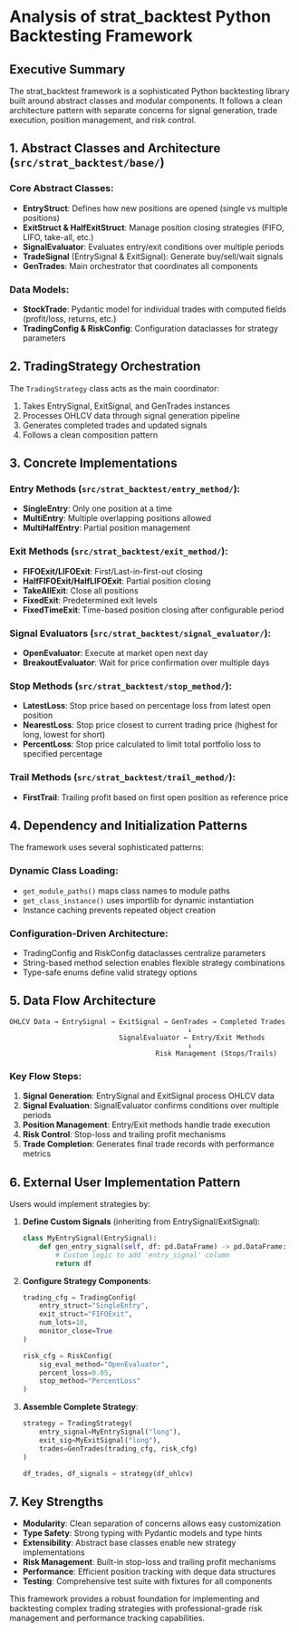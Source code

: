 # Analysis of strat_backtest Python Backtesting Framework

## Executive Summary

The strat_backtest framework is a sophisticated Python backtesting library built around abstract classes and modular components. It follows a clean architecture pattern with separate concerns for signal generation, trade execution, position management, and risk control.

## 1. Abstract Classes and Architecture (`src/strat_backtest/base/`)

### Core Abstract Classes:
- **EntryStruct**: Defines how new positions are opened (single vs multiple positions)
- **ExitStruct & HalfExitStruct**: Manage position closing strategies (FIFO, LIFO, take-all, etc.)
- **SignalEvaluator**: Evaluates entry/exit conditions over multiple periods
- **TradeSignal** (EntrySignal & ExitSignal): Generate buy/sell/wait signals
- **GenTrades**: Main orchestrator that coordinates all components

### Data Models:
- **StockTrade**: Pydantic model for individual trades with computed fields (profit/loss, returns, etc.)
- **TradingConfig & RiskConfig**: Configuration dataclasses for strategy parameters

## 2. TradingStrategy Orchestration

The `TradingStrategy` class acts as the main coordinator:
1. Takes EntrySignal, ExitSignal, and GenTrades instances
2. Processes OHLCV data through signal generation pipeline
3. Generates completed trades and updated signals
4. Follows a clean composition pattern

## 3. Concrete Implementations

### Entry Methods (`src/strat_backtest/entry_method/`):
- **SingleEntry**: Only one position at a time
- **MultiEntry**: Multiple overlapping positions allowed
- **MultiHalfEntry**: Partial position management

### Exit Methods (`src/strat_backtest/exit_method/`):
- **FIFOExit/LIFOExit**: First/Last-in-first-out closing
- **HalfFIFOExit/HalfLIFOExit**: Partial position closing
- **TakeAllExit**: Close all positions
- **FixedExit**: Predetermined exit levels
- **FixedTimeExit**: Time-based position closing after configurable period

### Signal Evaluators (`src/strat_backtest/signal_evaluator/`):
- **OpenEvaluator**: Execute at market open next day
- **BreakoutEvaluator**: Wait for price confirmation over multiple days

### Stop Methods (`src/strat_backtest/stop_method/`):
- **LatestLoss**: Stop price based on percentage loss from latest open position
- **NearestLoss**: Stop price closest to current trading price (highest for long, lowest for short)
- **PercentLoss**: Stop price calculated to limit total portfolio loss to specified percentage

### Trail Methods (`src/strat_backtest/trail_method/`):
- **FirstTrail**: Trailing profit based on first open position as reference price

## 4. Dependency and Initialization Patterns

The framework uses several sophisticated patterns:

### Dynamic Class Loading:
- `get_module_paths()` maps class names to module paths
- `get_class_instance()` uses importlib for dynamic instantiation
- Instance caching prevents repeated object creation

### Configuration-Driven Architecture:
- TradingConfig and RiskConfig dataclasses centralize parameters
- String-based method selection enables flexible strategy combinations
- Type-safe enums define valid strategy options

## 5. Data Flow Architecture

```
OHLCV Data → EntrySignal → ExitSignal → GenTrades → Completed Trades
                                            ↓
                           SignalEvaluator ← Entry/Exit Methods
                                            ↓
                                    Risk Management (Stops/Trails)
```

### Key Flow Steps:
1. **Signal Generation**: EntrySignal and ExitSignal process OHLCV data
2. **Signal Evaluation**: SignalEvaluator confirms conditions over multiple periods
3. **Position Management**: Entry/Exit methods handle trade execution
4. **Risk Control**: Stop-loss and trailing profit mechanisms
5. **Trade Completion**: Generates final trade records with performance metrics

## 6. External User Implementation Pattern

Users would implement strategies by:

1. **Define Custom Signals** (inheriting from EntrySignal/ExitSignal):
   ```python
   class MyEntrySignal(EntrySignal):
       def gen_entry_signal(self, df: pd.DataFrame) -> pd.DataFrame:
           # Custom logic to add 'entry_signal' column
           return df
   ```

2. **Configure Strategy Components**:
   ```python
   trading_cfg = TradingConfig(
       entry_struct="SingleEntry",
       exit_struct="FIFOExit",
       num_lots=10,
       monitor_close=True
   )

   risk_cfg = RiskConfig(
       sig_eval_method="OpenEvaluator",
       percent_loss=0.05,
       stop_method="PercentLoss"
   )
   ```

3. **Assemble Complete Strategy**:
   ```python
   strategy = TradingStrategy(
       entry_signal=MyEntrySignal("long"),
       exit_sig=MyExitSignal("long"),
       trades=GenTrades(trading_cfg, risk_cfg)
   )

   df_trades, df_signals = strategy(df_ohlcv)
   ```

## 7. Key Strengths

- **Modularity**: Clean separation of concerns allows easy customization
- **Type Safety**: Strong typing with Pydantic models and type hints
- **Extensibility**: Abstract base classes enable new strategy implementations
- **Risk Management**: Built-in stop-loss and trailing profit mechanisms
- **Performance**: Efficient position tracking with deque data structures
- **Testing**: Comprehensive test suite with fixtures for all components

This framework provides a robust foundation for implementing and backtesting complex trading strategies with professional-grade risk management and performance tracking capabilities.